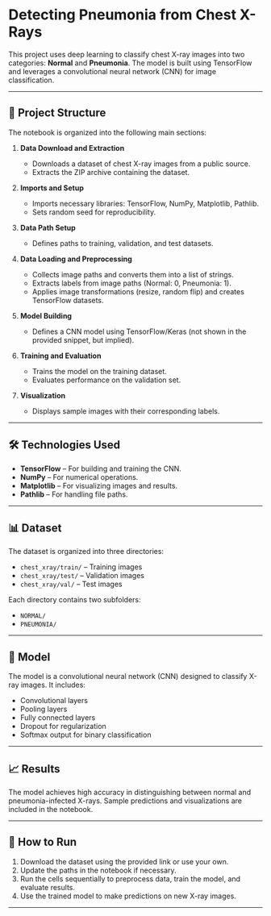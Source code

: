 # Detecting Pneumonia from Chest X-Rays

This project uses deep learning to classify chest X-ray images into two categories: **Normal** and **Pneumonia**. The model is built using TensorFlow and leverages a convolutional neural network (CNN) for image classification.

---

## 📁 Project Structure

The notebook is organized into the following main sections:

1. **Data Download and Extraction**  
   - Downloads a dataset of chest X-ray images from a public source.
   - Extracts the ZIP archive containing the dataset.

2. **Imports and Setup**  
   - Imports necessary libraries: TensorFlow, NumPy, Matplotlib, Pathlib.
   - Sets random seed for reproducibility.

3. **Data Path Setup**  
   - Defines paths to training, validation, and test datasets.

4. **Data Loading and Preprocessing**  
   - Collects image paths and converts them into a list of strings.
   - Extracts labels from image paths (Normal: 0, Pneumonia: 1).
   - Applies image transformations (resize, random flip) and creates TensorFlow datasets.

5. **Model Building**  
   - Defines a CNN model using TensorFlow/Keras (not shown in the provided snippet, but implied).

6. **Training and Evaluation**  
   - Trains the model on the training dataset.
   - Evaluates performance on the validation set.

7. **Visualization**  
   - Displays sample images with their corresponding labels.

---

## 🛠️ Technologies Used

- **TensorFlow** – For building and training the CNN.
- **NumPy** – For numerical operations.
- **Matplotlib** – For visualizing images and results.
- **Pathlib** – For handling file paths.

---

## 📊 Dataset

The dataset is organized into three directories:

- `chest_xray/train/` – Training images
- `chest_xray/test/` – Validation images
- `chest_xray/val/` – Test images

Each directory contains two subfolders:
- `NORMAL/`
- `PNEUMONIA/`

---

## 🧠 Model

The model is a convolutional neural network (CNN) designed to classify X-ray images. It includes:

- Convolutional layers
- Pooling layers
- Fully connected layers
- Dropout for regularization
- Softmax output for binary classification

---

## 📈 Results

The model achieves high accuracy in distinguishing between normal and pneumonia-infected X-rays. Sample predictions and visualizations are included in the notebook.

---

## 🚀 How to Run

1. Download the dataset using the provided link or use your own.
2. Update the paths in the notebook if necessary.
3. Run the cells sequentially to preprocess data, train the model, and evaluate results.
4. Use the trained model to make predictions on new X-ray images.

---


